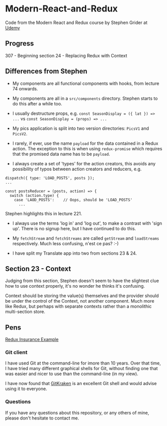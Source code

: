 # Modern-React-and-Redux

Code from the Modern React and Redux course by Stephen Grider at
[Udemy](https://www.udemy.com/course/react-redux)

## Progress

  307 - Beginning section 24 - Replacing Redux with Context

## Differences from Stephen

* My components are all functional components with hooks, from lecture 74 onwards.

* My components are all in a `src/components` directory. Stephen starts to do 
  this after a while too.

* I usually destructure props, e.g. `const SeasonDisplay = ({ lat }) => ...`
  vs `const SeasonDisplay = (props) => ...`

* My pics application is split into two version directories: `PicsV1` and `PicsV2`.

* I rarely, if ever, use the name `payload` for the data contained in a Redux action.
  The exception to this is when using `redux-promise` which requires that 
  the promised data name has to be `payload`.

* I always create a set of 'types' for the action creators, this avoids any 
  possibility of typos between action creators and reducers, e.g.

``` 
dispatch({ type: 'LOAD_POSTS', posts });
...

const postsReducer = (posts, action) => {
  switch (action.type) {
    case 'LAOD_POSTS':    // Oops, should be 'LOAD_POSTS'
      ...
```
  Stephen highlights this in lecture 221.

* I always use the terms 'log in' and 'log out', to make a contrast with 'sign up'.
  There is no signup here, but I have continued to do this.

* My `fetchStream` and `fetchStreams` are called `getStream` and `loadStreams`
  respectively. Much less confusing, n'est ce pas? :-)

* I have split my Translate app into two from sections 23 & 24.

## Section 23 - Context

Judging from this section, Stephen doesn't seem to have the slightest clue 
how to use context properly, it's no wonder he thinks it's confusing.

Context should be storing the value(s) themselves and the provider should 
be under the control of the Context, not another component. Much more like 
Redux, but perhaps with separate contexts rather than a monolithic 
multi-section store.

## Pens

[Redux Insurance Example](https://codepen.io/juliannicholls/pen/dyyjVyJ)

### Git client

I have used Git at the command-line for imore than 10 years. Over that time, I have tried
many different graphical shells for Git, without finding one that was easier
and nicer to use than the command-line (in my view).

I have now found that [GitKraken](https://www.gitkraken.com) is an excellent
Git shell and would advise using it to everyone.

### Questions

If you have any questions about this repository, or any others of mine, please
don't hesitate to contact me.
